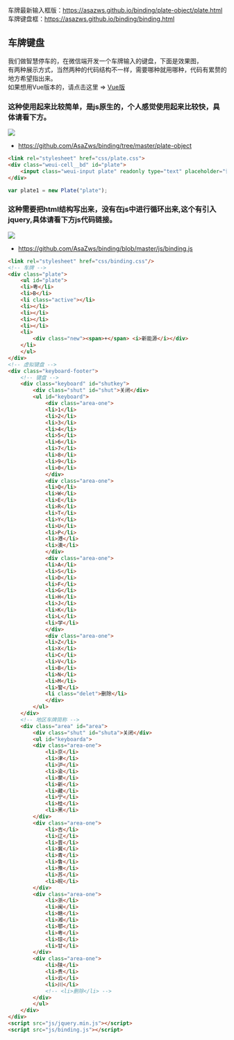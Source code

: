 车牌最新输入框版：https://asazws.github.io/binding/plate-object/plate.html  
车牌键盘框：https://asazws.github.io/binding/binding.html

## 车牌键盘
我们做智慧停车的，在微信端开发一个车牌输入的键盘，下面是效果图，    
有两种展示方式，当然两种的代码结构不一样，需要哪种就用哪种，代码有累赘的地方希望指出来。    
如果想用Vue版本的，请点击这里 => [Vue版](https://github.com/AsaZws/Keyboard)


### 这种使用起来比较简单，是js原生的，个人感觉使用起来比较快，具体请看下方。
![](https://github.com/AsaZws/binding/blob/master/images/car.gif)
- https://github.com/AsaZws/binding/tree/master/plate-object

```html
<link rel="stylesheet" href="css/plate.css">
<div class="weui-cell__bd" id="plate">
    <input class="weui-input plate" readonly type="text" placeholder="请输入车牌" maxlength="8" value="粤B">
</div>
```
```js
var plate1 = new Plate("plate");
```

### 这种需要把html结构写出来，没有在js中进行循环出来,这个有引入jquery,具体请看下方js代码链接。
![](https://github.com/AsaZws/binding/blob/master/images/binding.gif)
- https://github.com/AsaZws/binding/blob/master/js/binding.js

```html
<link rel="stylesheet" href="css/binding.css"/>
<!-- 车牌 -->
<div class="plate">
    <ul id="plate">
    <li>粤</li>
    <li>B</li>
    <li class="active"></li>
    <li></li>
    <li></li>
    <li></li>
    <li></li>
    <li>
        <div class="new"><span>+</span> <i>新能源</i></div>
    </li>
    </ul>
</div>
<!-- 虚拟键盘 -->
<div class="keyboard-footer">
    <!-- 键盘 -->
    <div class="keyboard" id="shutkey">
        <div class="shut" id="shut">关闭</div>
        <ul id="keyboard">
            <div class="area-one">
            <li>1</li>
            <li>2</li>
            <li>3</li>
            <li>4</li>
            <li>5</li>
            <li>6</li>
            <li>7</li>
            <li>8</li>
            <li>9</li>
            <li>0</li>
            </div>
            <div class="area-one">
            <li>Q</li>
            <li>W</li>
            <li>E</li>
            <li>R</li>
            <li>T</li>
            <li>Y</li>
            <li>U</li>
            <li>P</li>
            <li>港</li>
            <li>澳</li>
            </div>
            <div class="area-one">
            <li>A</li>
            <li>S</li>
            <li>D</li>
            <li>F</li>
            <li>G</li>
            <li>H</li>
            <li>J</li>
            <li>K</li>
            <li>L</li>
            <li>学</li>
            </div>
            <div class="area-one">
            <li>Z</li>
            <li>X</li>
            <li>C</li>
            <li>V</li>
            <li>B</li>
            <li>N</li>
            <li>M</li>
            <li>警</li>
            <li class="delet">删除</li>
            </div>
        </ul>
    </div>
    <!-- 地区车牌简称 -->
    <div class="area" id="area">
        <div class="shut" id="shuta">关闭</div>
        <ul id="keyboarda">
        <div class="area-one">
            <li>京</li>
            <li>津</li>
            <li>沪</li>
            <li>渝</li>
            <li>蒙</li>
            <li>新</li>
            <li>藏</li>
            <li>宁</li>
            <li>桂</li>
            <li>黑</li>
        </div>
        <div class="area-one">
            <li>吉</li>
            <li>辽</li>
            <li>晋</li>
            <li>冀</li>
            <li>青</li>
            <li>鲁</li>
            <li>豫</li>
            <li>苏</li>
            <li>皖</li>
        </div>
        <div class="area-one">
            <li>浙</li>
            <li>闽</li>
            <li>赣</li>
            <li>湘</li>
            <li>鄂</li>
            <li>粤</li>
            <li>琼</li>
            <li>甘</li>
        </div>
        <div class="area-one">
            <li>陕</li>
            <li>贵</li>
            <li>云</li>
            <li>川</li>
            <!-- <li>删除</li> -->
        </div>
        </ul>
    </div>
</div>
<script src="js/jquery.min.js"></script>
<script src="js/binding.js"></script>
```

